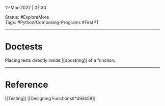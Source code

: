 11-Mar-2022 | 07:30

Status: #ExploreMore  
Tags: #Python/Composing-Programs #FirstPT 

---
# Doctests

Placing tests directly inside [[docstring]] of a function.


---
# Reference
[[Testing]]
[[Designing Functions#^d93b58]]
